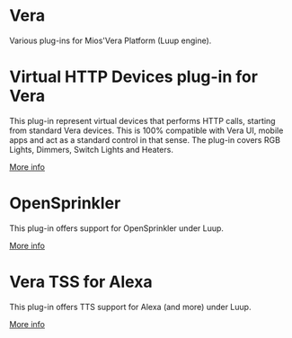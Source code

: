 # Vera
Various plug-ins for Mios'Vera Platform (Luup engine).

# Virtual HTTP Devices plug-in for Vera
This plug-in represent virtual devices that performs HTTP calls, starting from standard Vera devices.
This is 100% compatible with Vera UI, mobile apps and act as a standard control in that sense.
The plug-in covers RGB Lights, Dimmers, Switch Lights and Heaters.

[More info](https://github.com/dbochicchio/Vera-VirtualDevices//)

# OpenSprinkler
This plug-in offers support for OpenSprinkler under Luup.

[More info](https://github.com/dbochicchio/Vera-OpenSprinkler/)

# Vera TSS for Alexa
This plug-in offers TTS support for Alexa (and more) under Luup.

[More info](https://github.com/dbochicchio/VeraAlexa/)
